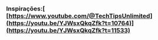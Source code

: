 
### Inspirações:[ [https://www.youtube.com/@TechTipsUnlimited](https://youtu.be/YJWsxQkqZfk?t=10764)](https://youtu.be/YJWsxQkqZfk?t=11533)
